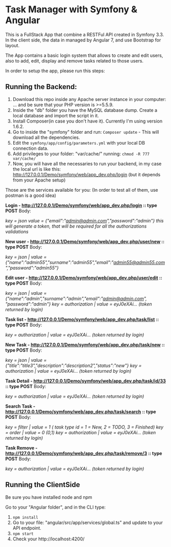 # Task Manager with Symfony & Angular

This is a FullStack App that combine a RESTFul API created in Symfony 3.3. In the client side, the data in managed by Angular 7, and use Bootstrap for layout.

The App contains a basic login system that allows to create and edit users, also to add, edit, display and remove tasks related to those users.


In order to setup the app, please run this steps:

## Running the Backend:

1. Download this repo inside any Apache server instance in your computer: ... and be sure that your PHP version is >=5.5.9.
2. Inside the "db" folder you have the MySQL database dump. Create a local database and import the script in it.
3. Install Composer(in case you don't have it). Currently I'm using version 1.6.2.
4. Go to inside the "symfony" folder and run: `Composer update` - This will download all the dependencies.
5. Edit the `symfony/app/config/parameters.yml` with your local DB connection data.
6. Add privileges to your folder: "var/cache/" running: `chmod -R 777 var/cache/`
7. Now, you will have all the necessaries to run your backend, in my case the local url is like this: http://127.0.0.1/Demo/symfony/web/app_dev.php/login (but it depends from your Apache setup)

Those are the services available for you:
(In order to test all of them, use postman is a good idea)

**Login - http://127.0.0.1/Demo/symfony/web/app_dev.php/login :: type POST**
Body:

*key = json
value = {"email":"admin@admin.com","password":"admin"}
this will generate a token, that will be required for all the authorizations validations*

**New user - http://127.0.0.1/Demo/symfony/web/app_dev.php/user/new  :: type POST**
Body:

*key = json | value = {"name":"admin55","surname":"admin55","email":"admin55@admin55.com","password":"admin55"}*

**Edit user - http://127.0.0.1/Demo/symfony/web/app_dev.php/user/edit  :: type POST**
Body:

*key = json | value = {"name":"admin","surname":"admin","email":"admin@admin.com", "password":"admin"}
key = authorization | value = eyJ0eXAi... (token returned by login)*

**Task list - http://127.0.0.1/Demo/symfony/web/app_dev.php/task/list  :: type POST**
Body:

*key = authorization | value = eyJ0eXAi... (token returned by login)*

**New Task - http://127.0.0.1/Demo/symfony/web/app_dev.php/task/new  :: type POST**
Body:

*key = json | value = {"title":"title3","description":"description2","status":"new"}
key = authorization | value = eyJ0eXAi... (token returned by login)*

**Task Detail - http://127.0.0.1/Demo/symfony/web/app_dev.php/task/id/33  :: type POST**
Body:

*key = authorization | value = eyJ0eXAi... (token returned by login)*

**Search Task - http://127.0.0.1/Demo/symfony/web/app_dev.php/task/search  :: type POST**
Body:

*key = filter | value = 1 ( task type id = 1 = New, 2 = TODO, 3 = Finished)
key = order | value = 0 (0,1)
key = authorization | value = eyJ0eXAi... (token returned by login)*

**Task Remove - http://127.0.0.1/Demo/symfony/web/app_dev.php/task/remove/3  :: type POST**
Body:

*key = authorization | value = eyJ0eXAi... (token returned by login)*


## Running the ClientSide

Be sure you have installed node and npm

Go to your "Angular folder", and in the CLI type:

1. `npm install`
2. Go to your file: "angular/src/app/services/global.ts" and update to your API endpoint.
3. `npm start`
4. Check your http://localhost:4200/
